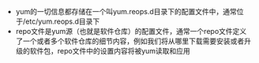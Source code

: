 - yum的一切信息都存储在一个叫yum.reops.d目录下的配置文件中，通常位于/etc/yum.reops.d目录下
- repo文件是yum源（也就是软件仓库）的配置文件，通常一个repo文件定义了一个或者多个软件仓库的细节内容，例如我们将从哪里下载需要安装或者升级的软件包，repo文件中的设置内容将被yum读取和应用